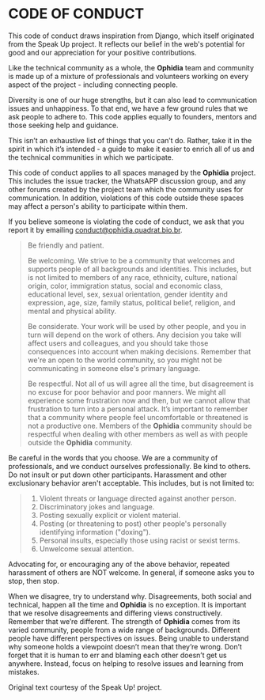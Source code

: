 # CODE OF CONDUCT

This code of conduct draws inspiration from Django, which itself originated from the Speak Up project. It reflects our belief in the web's potential for good and our appreciation for your positive contributions.

Like the technical community as a whole, the **Ophidia** team and community is made up of a mixture of professionals and volunteers working on every aspect of the project - including connecting people.

Diversity is one of our huge strengths, but it can also lead to communication issues and unhappiness. To that end, we have a few ground rules that we ask people to adhere to. This code applies equally to founders, mentors and those seeking help and guidance.

This isn’t an exhaustive list of things that you can’t do. Rather, take it in the spirit in which it’s intended - a guide to make it easier to enrich all of us and the technical communities in which we participate.

This code of conduct applies to all spaces managed by the **Ophidia** project. This includes the issue tracker, the WhatsAPP discussion group, and any other forums created by the project team which the community uses for communication. In addition, violations of this code outside these spaces may affect a person's ability to participate within them.

If you believe someone is violating the code of conduct, we ask that you report it by emailing conduct@ophidia.quadrat.bio.br.

> Be friendly and patient.
>
> Be welcoming. We strive to be a community that welcomes and supports people of all backgrounds and identities. This includes, but is not limited to members of any race, ethnicity, culture, national origin, color, immigration status, social and economic class, educational level, sex, sexual orientation, gender identity and expression, age, size, family status, political belief, religion, and mental and physical ability.
>
> Be considerate. Your work will be used by other people, and you in turn will depend on the work of others. Any decision you take will affect users and colleagues, and you should take those consequences into account when making decisions. Remember that we're an open to the world community, so you might not be communicating in someone else's primary language.
>
> Be respectful. Not all of us will agree all the time, but disagreement is no excuse for poor behavior and poor manners. We might all experience some frustration now and then, but we cannot allow that frustration to turn into a personal attack. It’s important to remember that a community where people feel uncomfortable or threatened is not a productive one. Members of the **Ophidia** community should be respectful when dealing with other members as well as with people outside the **Ophidia** community.
>
Be careful in the words that you choose. We are a community of professionals, and we conduct ourselves professionally. Be kind to others. Do not insult or put down other participants. Harassment and other exclusionary behavior aren't acceptable. This includes, but is not limited to:
> 1. Violent threats or language directed against another person.
> 2. Discriminatory jokes and language.
> 3. Posting sexually explicit or violent material.
> 4. Posting (or threatening to post) other people's personally identifying information ("doxing").
> 5. Personal insults, especially those using racist or sexist terms.
> 6. Unwelcome sexual attention.

Advocating for, or encouraging any of the above behavior, repeated harassment of others are NOT welcome. In general, if someone asks you to stop, then stop.

When we disagree, try to understand why. Disagreements, both social and technical, happen all the time and **Ophidia** is no exception. It is important that we resolve disagreements and differing views constructively. Remember that we’re different. The strength of **Ophidia** comes from its varied community, people from a wide range of backgrounds. Different people have different perspectives on issues. Being unable to understand why someone holds a viewpoint doesn’t mean that they’re wrong. Don’t forget that it is human to err and blaming each other doesn’t get us anywhere. Instead, focus on helping to resolve issues and learning from mistakes.

Original text courtesy of the Speak Up! project.